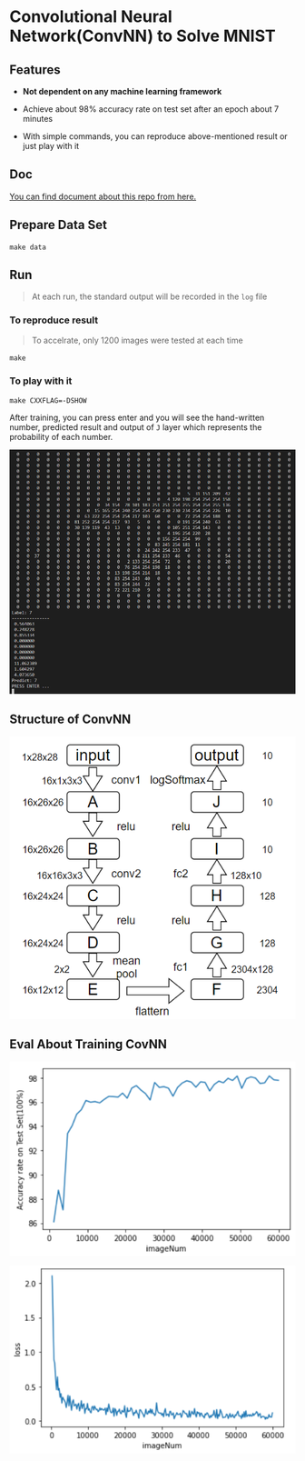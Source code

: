 # Convolutional Neural Network(ConvNN) to Solve MNIST

## Features

- **Not dependent on any machine learning framework**

- Achieve about 98% accuracy rate on test set after an epoch about 7 minutes

- With simple commands, you can reproduce above-mentioned result or just play with it

## Doc

[You can find document about this repo from here.](https://gty111.github.io/doc/A%20Convolutional%20Neural%20Network%20Framework%20support%20on%20CPU%20and%20GPU.pdf)

## Prepare Data Set

```
make data
```

## Run

> At each run, the standard output will be recorded in the `log` file

### To reproduce result

> To accelrate, only 1200 images were tested at each time

```
make
```

### To play with it
```
make CXXFLAG=-DSHOW
```
After training, you can press enter and you will see the hand-written number, predicted result and output of `J` layer which represents the probability of each number.

![](pic/PLAY.png)

## Structure of ConvNN

![](pic/NN.png)

## Eval About Training CovNN

![](pic/ACC.png)

![](pic/LOSS.png)
